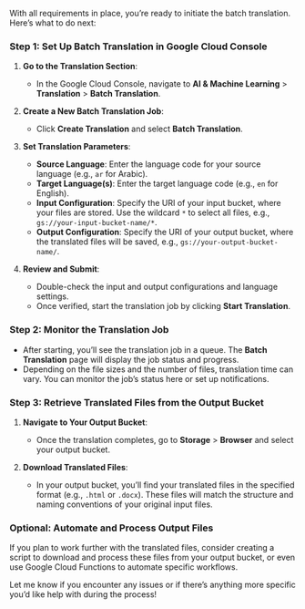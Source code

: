With all requirements in place, you’re ready to initiate the batch translation. Here’s what to do next:

### Step 1: Set Up Batch Translation in Google Cloud Console

1. **Go to the Translation Section**:
   - In the Google Cloud Console, navigate to **AI & Machine Learning** > **Translation** > **Batch Translation**.

2. **Create a New Batch Translation Job**:
   - Click **Create Translation** and select **Batch Translation**.

3. **Set Translation Parameters**:
   - **Source Language**: Enter the language code for your source language (e.g., `ar` for Arabic).
   - **Target Language(s)**: Enter the target language code (e.g., `en` for English).
   - **Input Configuration**: Specify the URI of your input bucket, where your files are stored. Use the wildcard `*` to select all files, e.g., `gs://your-input-bucket-name/*`.
   - **Output Configuration**: Specify the URI of your output bucket, where the translated files will be saved, e.g., `gs://your-output-bucket-name/`.

4. **Review and Submit**:
   - Double-check the input and output configurations and language settings.
   - Once verified, start the translation job by clicking **Start Translation**.

### Step 2: Monitor the Translation Job

- After starting, you’ll see the translation job in a queue. The **Batch Translation** page will display the job status and progress.
- Depending on the file sizes and the number of files, translation time can vary. You can monitor the job’s status here or set up notifications.

### Step 3: Retrieve Translated Files from the Output Bucket

1. **Navigate to Your Output Bucket**:
   - Once the translation completes, go to **Storage** > **Browser** and select your output bucket.
   
2. **Download Translated Files**:
   - In your output bucket, you’ll find your translated files in the specified format (e.g., `.html` or `.docx`). These files will match the structure and naming conventions of your original input files.

### Optional: Automate and Process Output Files

If you plan to work further with the translated files, consider creating a script to download and process these files from your output bucket, or even use Google Cloud Functions to automate specific workflows.

Let me know if you encounter any issues or if there’s anything more specific you’d like help with during the process!